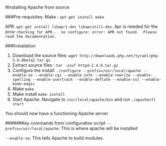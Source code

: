 #Installing Apache from source

###Pre-requisites:
Make : `apt-get install make`

APR: `apt-get install libapr1-dev libaprutil1-dev`. Apr is needed for the error `checking for APR... no
configure: error: APR not found.  Please read the documentation.`

###Installation
1. Download the source files: `wget http://downloads.php.net/tyrael/php-5.6.0beta2.tar.gz`
2. Extract source files : `tar -zxvf httpd-2.4.9.tar.gz`
3. Configure the install: `./configure --prefix=/usr/local/apache --enable-so --enable-cgi --enable-info --enable-rewrite --enable-spelling --enable-usertrack --enable-deflate --enable-ssl --enable-mime-magic`
4. Make `make`
5. Make install `make install`
6. Start Apache. Navigate to `/usr/local/apache/bin` and run `./apachectl start`

You should now have a functioning Apache server

######Key commands from configuration script
`--prefix=/usr/local/apache`: This is where apache will be installed

`--enable-so`: This tells Apache to build modules.